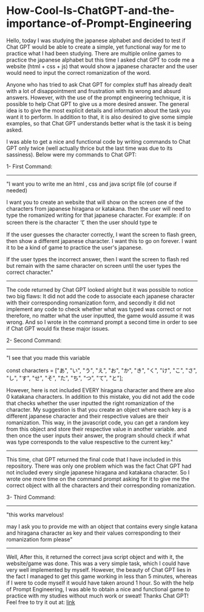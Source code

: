 # How-Cool-Is-ChatGPT-and-the-importance-of-Prompt-Engineering

Hello, today I was studying the japanese alphabet and decided to test if Chat GPT would be able to create a simple, yet functional way for me to practice what I had been studying.
There are multiple online games to practice the japanese alphabet but this time I asked chat GPT to code me a website (html + css + js) that would show a japanese character and the
user would need to input the correct romanization of the word.

Anyone who has tried to ask Chat GPT for complex stuff has already dealt with a lot of disappointment and frustration with its wrong and absurd answers. However, with the use of
the prompt engineering technique, it is possible to help Chat GPT to give us a more desired answer. The general idea is to give the most explicit details and information about the 
task you want it to perform. In addition to that, it is also desired to give some simple examples, so that Chat GPT understands better what is the task it is being asked.

I was able to get a nice and functional code by writing commands to Chat GPT only twice (well actually thrice but the last time was due to its sassiness). Below were my commands to
Chat GPT:

1- First Command:
- - - - - - - - - - - - - - - - - - - - - - - - - - - - - - - - - - - - - - - - - - - - - - - - - - - - - - - - - - - - - - - - - - - - - - - - - - - - - - - - - - - - - - - - - - - - - - - - - - - - - - 
"I want you to write me an html , css and java script file (of course if needed)

I want you to create an website that will show on the screen one of the characters from japanese hiragana or katakana. then the user will need to type the romanized writing for that japanese character.
For example: if on screen there is the character て then the user should type te

If the user guesses the character correctly, I want the screen to flash green, then show a different japanese character. I want this to go on forever. I want it to be a kind of game to practice the
user's japanese.

If the user types the incorrect answer, then I want the screen to flash red but remain with the same character on screen until the user types the correct character."
- - - - - - - - - - - - - - - - - - - - - - - - - - - - - - - - - - - - - - - - - - - - - - - - - - - - - - - - - - - - - - - - - - - - - - - - - - - - - - - - - - - - - - - - - - - - - - - - - - - - - - 

The code returned by Chat GPT looked alright but it was possible to notice two big flaws: It did not add the code to associate each japanese character with their corresponding romanization form,
and secondly it did not implement any code to check whether what was typed was correct or not therefore, no matter what the user inputted, the game would assume it was wrong.
And so I wrote in the command prompt a second time in order to see if Chat GPT would fix these major issues.

2- Second Command:
- - - - - - - - - - - - - - - - - - - - - - - - - - - - - - - - - - - - - - - - - - - - - - - - - - - - - - - - - - - - - - - - - - - - - - - - - - - - - - - - - - - - - - - - - - - - - - - - - - - - - - 
"I see that you made this variable

const characters = ["あ", "い", "う", "え", "お", "か", "き", "く", "け", "こ", "さ", "し", "す", "せ", "そ", "た", "ち", "つ", "て", "と"];

However, here is not included EVERY hiragana character and there are also 0 katakana characters. In addition to this mistake, you did not add the code that checks whether the user inputted the right
romanization of the character.
My suggestion is that you create an object where each key is a different japanese character and their respective values are their romanization. 
This way, in the javascript code, you can get a random key from this object and store their respective value in another variable. and then once the user inputs their answer, the program should check
if what was type corresponds to the value respesctive to the current key."
- - - - - - - - - - - - - - - - - - - - - - - - - - - - - - - - - - - - - - - - - - - - - - - - - - - - - - - - - - - - - - - - - - - - - - - - - - - - - - - - - - - - - - - - - - - - - - - - - - - - - - 

This time, chat GPT returned the final code that I have included in this repository. There was only one problem which was the fact Chat GPT had not included every single japanese hiragana and katakana
character. So I wrote one more time on the command prompt asking for it to give me the correct object with all the characters and their corresponding romanization.

3- Third Command:
- - - - - - - - - - - - - - - - - - - - - - - - - - - - - - - - - - - - - - - - - - - - - - - - - - - - - - - - - - - - - - - - - - - - - - - - - - - - - - - - - - - - - - - - - - - - - - - - - - - - - - 
"this works marvelous!

may I ask you to provide me with an object that contains every single katana and hiragana character as key and their values corresponding to their romanization form please"
- - - - - - - - - - - - - - - - - - - - - - - - - - - - - - - - - - - - - - - - - - - - - - - - - - - - - - - - - - - - - - - - - - - - - - - - - - - - - - - - - - - - - - - - - - - - - - - - - - - - - - 

Well, After this, it returned the correct java script object and with it, the website/game was done. This was a very simple task, which I could have very well implemented by myself.
However, the beauty of Chat GPT lies in the fact I managed to get this game working in less than 5 minutes, whereas if I were to code myself it would have taken around 1 hour.
So with the help of Prompt Engineering, I was able to obtain a nice and functional game to practice with my studies without much work or sweat! Thanks Chat GPT! 
Feel free to try it out at: [link](https://ooiale.github.io/How-Cool-Is-ChatGPT-and-the-importance-of-Prompt-Engineering/)

